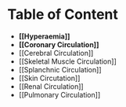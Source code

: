 # Table of Content
- **[[Hyperaemia]]**
- **[[Coronary Circulation]]**
- [[Cerebral Circulation]]
- [[Skeletal Muscle Circulation]]
- [[Splanchnic Circulation]]
- [[Skin Circutation]]
- [[Renal Circulation]]
- [[Pulmonary Circulation]]